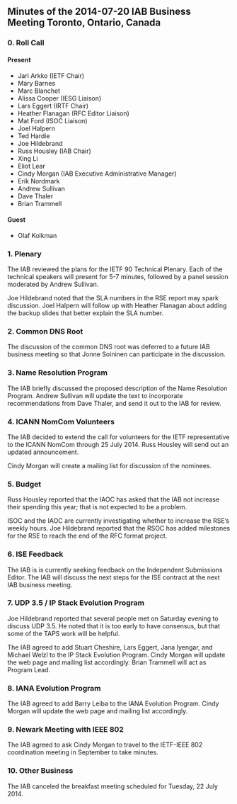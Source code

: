 
Minutes of the 2014-07-20 IAB Business Meeting
Toronto, Ontario, Canada
-----------------------------------------------------------------------


### 0. Roll Call


#### Present


* Jari Arkko (IETF Chair)
* Mary Barnes
* Marc Blanchet
* Alissa Cooper (IESG Liaison)
* Lars Eggert (IRTF Chair)
* Heather Flanagan (RFC Editor Liaison)
* Mat Ford (ISOC Liaison)
* Joel Halpern
* Ted Hardie
* Joe Hildebrand
* Russ Housley (IAB Chair)
* Xing Li
* Eliot Lear
* Cindy Morgan (IAB Executive Administrative Manager)
* Erik Nordmark
* Andrew Sullivan
* Dave Thaler
* Brian Trammell


#### Guest


* Olaf Kolkman


### 1. Plenary


The IAB reviewed the plans for the IETF 90 Technical Plenary. Each of the technical speakers will present for 5-7 minutes, followed by a panel session moderated by Andrew Sullivan.


Joe Hildebrand noted that the SLA numbers in the RSE report may spark discussion. Joel Halpern will follow up with Heather Flanagan about adding the backup slides that better explain the SLA number.


### 2. Common DNS Root


The discussion of the common DNS root was deferred to a future IAB business meeting so that Jonne Soininen can participate in the discussion.


### 3. Name Resolution Program


The IAB briefly discussed the proposed description of the Name Resolution Program. Andrew Sullivan will update the text to incorporate recommendations from Dave Thaler, and send it out to the IAB for review.


### 4. ICANN NomCom Volunteers


The IAB decided to extend the call for volunteers for the IETF representative to the ICANN NomCom through 25 July 2014. Russ Housley will send out an updated announcement.


Cindy Morgan will create a mailing list for discussion of the nominees.


### 5. Budget


Russ Housley reported that the IAOC has asked that the IAB not increase their spending this year; that is not expected to be a problem.


ISOC and the IAOC are currently investigating whether to increase the RSE’s weekly hours. Joe Hildebrand reported that the RSOC has added milestones for the RSE to reach the end of the RFC format project.


### 6. ISE Feedback


The IAB is is currently seeking feedback on the Independent Submissions Editor. The IAB will discuss the next steps for the ISE contract at the next IAB business meeting.


### 7. UDP 3.5 / IP Stack Evolution Program


Joe Hildebrand reported that several people met on Saturday evening to discuss UDP 3.5. He noted that it is too early to have consensus, but that some of the TAPS work will be helpful.


The IAB agreed to add Stuart Cheshire, Lars Eggert, Jana Iyengar, and Michael Welzl to the IP Stack Evolution Program. Cindy Morgan will update the web page and mailing list accordingly. Brian Trammell will act as Program Lead.


### 8. IANA Evolution Program


The IAB agreed to add Barry Leiba to the IANA Evolution Program. Cindy Morgan will update the web page and mailing list accordingly.


### 9. Newark Meeting with IEEE 802


The IAB agreed to ask Cindy Morgan to travel to the IETF-IEEE 802 coordination meeting in September to take minutes.


### 10. Other Business


The IAB canceled the breakfast meeting scheduled for Tuesday, 22 July 2014.


